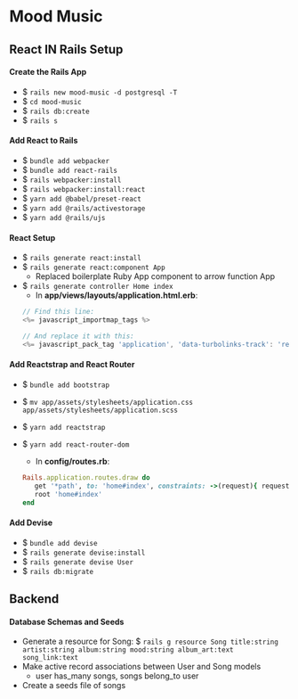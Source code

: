 # Mood Music

## React IN Rails Setup

#### Create the Rails App
- $ `rails new mood-music -d postgresql -T`
- $ `cd mood-music`
- $ `rails db:create`
- $ `rails s`

#### Add React to Rails
- $ `bundle add webpacker`
- $ `bundle add react-rails`
- $ `rails webpacker:install`
- $ `rails webpacker:install:react`
- $ `yarn add @babel/preset-react`
- $ `yarn add @rails/activestorage`
- $ `yarn add @rails/ujs`

#### React Setup
- $ `rails generate react:install`
- $ `rails generate react:component App`
   - Replaced boilerplate Ruby App component to arrow function App
- $ `rails generate controller Home index`
   - In **app/views/layouts/application.html.erb**:
   ```javascript
   // Find this line:
   <%= javascript_importmap_tags %>

   // And replace it with this:
   <%= javascript_pack_tag 'application', 'data-turbolinks-track': 'reload' %>
   ```

#### Add Reactstrap and React Router
- $ `bundle add bootstrap`
- $ `mv app/assets/stylesheets/application.css app/assets/stylesheets/application.scss`
- $ `yarn add reactstrap`

- $ `yarn add react-router-dom`
   - In **config/routes.rb**:
   ```ruby
   Rails.application.routes.draw do
      get '*path', to: 'home#index', constraints: ->(request){ request.format.html? }
      root 'home#index'
   end
   ```

#### Add Devise
- $ `bundle add devise`
- $ `rails generate devise:install`
- $ `rails generate devise User`
- $ `rails db:migrate`


## Backend

#### Database Schemas and Seeds
- Generate a resource for Song:
$ `rails g resource Song title:string artist:string album:string mood:string album_art:text song_link:text`
- Make active record associations between User and Song models
   - user has_many songs, songs belong_to user
- Create a seeds file of songs
